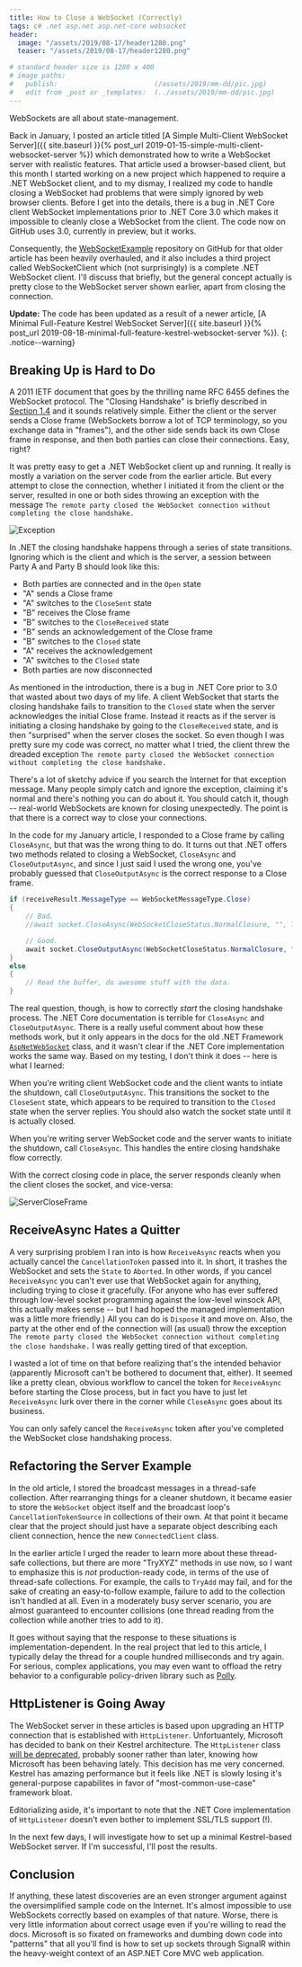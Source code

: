 ```yaml
---
title: How to Close a WebSocket (Correctly)
tags: c# .net asp.net asp.net-core websocket
header:
  image: "/assets/2019/08-17/header1280.png"
  teaser: "/assets/2019/08-17/header1280.png"

# standard header size is 1280 x 400
# image paths:
#   publish:                        (/assets/2019/mm-dd/pic.jpg)
#   edit from _post or _templates:  (../assets/2019/mm-dd/pic.jpg)
---
```


WebSockets are all about state-management.

<!--more-->

Back in January, I posted an article titled [A Simple Multi-Client WebSocket Server]({{ site.baseurl }}{% post_url 2019-01-15-simple-multi-client-websocket-server %}) which demonstrated how to write a WebSocket server with realistic features. That article used a browser-based client, but this month I started working on a new project which happened to require a .NET WebSocket client, and to my dismay, I realized my code to handle closing a WebSocket had problems that were simply ignored by web browser clients. Before I get into the details, there is a bug in .NET Core client WebSocket implementations prior to .NET Core 3.0 which makes it impossible to cleanly close a WebSocket from the client. The code now on GitHub uses 3.0, currently in preview, but it works.

Consequently, the [WebSocketExample](https://github.com/MV10/WebSocketExample) repository on GitHub for that older article has been heavily overhauled, and it also includes a third project called WebSocketClient which (not surprisingly) is a complete .NET WebSocket client. I'll discuss that briefly, but the general concept actually is pretty close to the WebSocket server shown earlier, apart from closing the connection.

**Update:** The code has been updated as a result of a newer article, [A Minimal Full-Feature Kestrel WebSocket Server]({{ site.baseurl }}{% post_url 2019-08-18-minimal-full-feature-kestrel-websocket-server %}).
{: .notice--warning}

## Breaking Up is Hard to Do

A 2011 IETF document that goes by the thrilling name RFC 6455 defines the WebSocket protocol. The "Closing Handshake" is briefly described in [Section 1.4](https://tools.ietf.org/html/rfc6455#page-9) and it sounds relatively simple. Either the client or the server sends a Close frame (WebSockets borrow a lot of TCP terminology, so you exchange data in "frames"), and the other side sends back its own Close frame in response, and then both parties can close their connections. Easy, right?

It was pretty easy to get a .NET WebSocket client up and running. It really is mostly a variation on the server code from the earlier article. But every attempt to close the connection, whether I initiated it from the client or the server, resulted in one or both sides throwing an exception with the message `The remote party closed the WebSocket connection without completing the close handshake.`

![Exception](/assets/2019/08-17/exception.jpg)

In .NET the closing handshake happens through a series of state transitions. Ignoring which is the client and which is the server, a session between Party A and Party B should look like this:

* Both parties are connected and in the `Open` state
* "A" sends a Close frame
* "A" switches to the `CloseSent` state
* "B" receives the Close frame
* "B" switches to the `CloseReceived` state
* "B" sends an acknowledgement of the Close frame
* "B" switches to the `Closed` state
* "A" receives the acknowledgement
* "A" switches to the `Closed` state
* Both parties are now disconnected

As mentioned in the introduction, there is a bug in .NET Core prior to 3.0 that wasted about two days of my life. A client WebSocket that starts the closing handshake fails to transition to the `Closed` state when the server acknowledges the initial Close frame. Instead it reacts as if the server is initiating a closing handshake by going to the `CloseReceived` state, and is then "surprised" when the server closes the socket. So even though I was pretty sure my code was correct, no matter what I tried, the client threw the dreaded exception `The remote party closed the WebSocket connection without completing the close handshake.`

There's a lot of sketchy advice if you search the Internet for that exception message. Many people simply catch and ignore the exception, claiming it's normal and there's nothing you can do about it. You should catch it, though -- real-world WebSockets are known for closing unexpectedly. The point is that there is a correct way to close your connections.

In the code for my January article, I responded to a Close frame by calling `CloseAsync`, but that was the wrong thing to do. It turns out that .NET offers two methods related to closing a WebSocket, `CloseAsync` and `CloseOutputAsync`, and since I just said I used the wrong one, you've probably guessed that `CloseOutputAsync` is the correct response to a Close frame.

```csharp
if (receiveResult.MessageType == WebSocketMessageType.Close)
{
    // Bad.
    //await socket.CloseAsync(WebSocketCloseStatus.NormalClosure, "", Token);

    // Good.
    await socket.CloseOutputAsync(WebSocketCloseStatus.NormalClosure, "", Token);
}
else
{
    // Read the buffer, do awesome stuff with the data.
}
```

The real question, though, is how to correctly _start_ the closing handshake process. The .NET Core documentation is terrible for `CloseAsync` and `CloseOutputAsync`. There is a really useful comment about how these methods work, but it only appears in the docs for the old .NET Framework [`AspNetWebSocket`](https://docs.microsoft.com/en-us/dotnet/api/system.web.websockets.aspnetwebsocket.closeasync?view=netframework-4.8#remarks) class, and it wasn't clear if the .NET Core implementation works the same way. Based on my testing, I don't think it does -- here is what I learned:

When you're writing client WebSocket code and the client wants to intiate the shutdown, call `CloseOutputAsync`. This transitions the socket to the `CloseSent` state, which appears to be required to transition to the `Closed` state when the server replies. You should also watch the socket state until it is actually closed.

When you're writing server WebSocket code and the server wants to initiate the shutdown, call `CloseAsync`. This handles the entire closing handshake flow correctly.

With the correct closing code in place, the server responds cleanly when the client closes the socket, and vice-versa:

![ServerCloseFrame](/assets/2019/08-17/servercloseframe.jpg)

## ReceiveAsync Hates a Quitter

A very surprising problem I ran into is how `ReceiveAsync` reacts when you actually cancel the `CancellationToken` passed into it. In short, it trashes the WebSocket and sets the `State` to `Aborted`. In other words, if you cancel `ReceiveAsync` you can't ever use that WebSocket again for anything, including trying to close it gracefully. (For anyone who has ever suffered through low-level socket programming against the low-level winsock API, this actually makes sense -- but I had hoped the managed implementation was a little more friendly.) All you can do is `Dispose` it and move on. Also, the party at the other end of the connection will (as usual) throw the exception `The remote party closed the WebSocket connection without completing the close handshake.` I was really getting tired of that exception.

I wasted a lot of time on that before realizing that's the intended behavior (apparently Microsoft can't be bothered to document that, either). It seemed like a pretty clean, obvious workflow to cancel the token for `ReceiveAsync` before starting the Close process, but in fact you have to just let `ReceiveAsync` lurk over there in the corner while `CloseAsync` goes about its business.

You can only safely cancel the `ReceiveAsync` token after you've completed the WebSocket close handshaking process.

## Refactoring the Server Example

In the old article, I stored the broadcast messages in a thread-safe collection. After rearranging things for a cleaner shutdown, it became easier to store the `WebSocket` object itself and the broadcast loop's `CancellationTokenSource` in collections of their own. At that point it became clear that the project should just have a separate object describing each client connection, hence the new `ConnectedClient` class.

In the earlier article I urged the reader to learn more about these thread-safe collections, but there are more "TryXYZ" methods in use now, so I want to emphasize this is _not_ production-ready code, in terms of the use of thread-safe collections. For example, the calls to `TryAdd` may fail, and for the sake of creating an easy-to-follow example, failure to add to the collection isn't handled at all. Even in a moderately busy server scenario, you are almost guaranteed to encounter collisions (one thread reading from the collection while another tries to add to it).

It goes without saying that the response to these situations is implementation-dependent. In the real project that led to this article, I typically delay the thread for a couple hundred milliseconds and try again. For serious, complex applications, you may even want to offload the retry behavior to a configurable policy-driven library such as [Polly](http://www.thepollyproject.org/).

## HttpListener is Going Away

The WebSocket server in these articles is based upon upgrading an HTTP connection that is established with `HttpListener`. Unfortuantely, Microsoft has decided to bank on their Kestrel architecture. The `HttpListener` class [will be deprecated](https://github.com/dotnet/platform-compat/issues/88), probably sooner rather than later, knowing how Microsoft has been behaving lately. This decision has me very concerned. Kestrel has amazing performance but it feels like .NET is slowly losing it's general-purpose capabilites in favor of "most-common-use-case" framework bloat.

Editorializing aside, it's important to note that the .NET Core implementation of `HttpListener` doesn't even bother to implement SSL/TLS support (!).

In the next few days, I will investigate how to set up a minimal Kestrel-based WebSocket server. If I'm successful, I'll post the results.

## Conclusion

If anything, these latest discoveries are an even stronger argument against the oversimplified sample code on the Internet. It's almost impossible to use WebSockets correctly based on examples of that nature. Worse, there is very little information about correct usage even if you're willing to read the docs. Microsoft is so fixated on frameworks and dumbing down code into "patterns" that all you'll find is how to set up sockets through SignalR within the heavy-weight context of an ASP.NET Core MVC web application.


